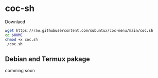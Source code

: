 # coc-sh

Downlaod

```bash
wget https://raw.githubusercontent.com/subuntux/coc-menu/main/coc.sh
cd $HOME
chmod +x coc.sh
./coc.sh
```

## Debian and Termux pakage

comming soon